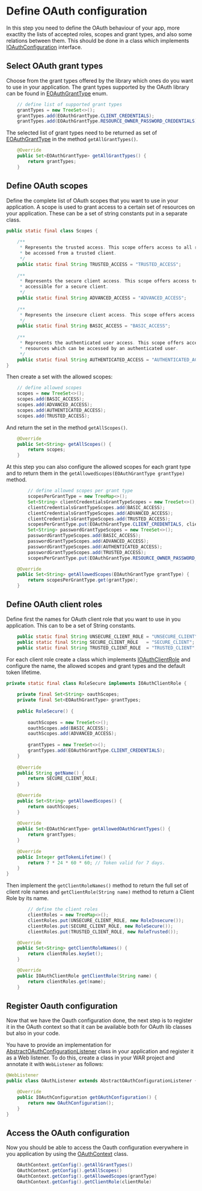 # Define OAuth configuration

In this step you need to define the OAuth behaviour of your app, more exactlty the lists of accepted roles, scopes and grant types, and also some relations between them. This should be done in a class which implements [IOAuthConfiguration][IOAuthConfiguration] interface.

## Select OAuth grant types

Choose from the grant types offered by the library which ones do you want to use in your application. The grant types supported by the OAuth library can be found in [EOAuthGrantType][EOAuthGrantType] enum.

```java
	// define list of supported grant types
	grantTypes = new TreeSet<>();
	grantTypes.add(EOAuthGrantType.CLIENT_CREDENTIALS);
	grantTypes.add(EOAuthGrantType.RESOURCE_OWNER_PASSWORD_CREDENTIALS);
```

The selected list of grant types need to be returned as set of [EOAuthGrantType][EOAuthGrantType] in the method `getAllGrantTypes()`.

```java
	@Override
	public Set<EOAuthGrantType> getAllGrantTypes() {
		return grantTypes;
	}
```

## Define OAuth scopes

Define the complete list of OAuth scopes that you want to use in your application. A scope is used to grant access to a certain set of resources on your application. These can be a set of string constants put in a separate class.

```java
public static final class Scopes {
	
	/**
	 * Represents the trusted access. This scope offers access to all resources which can
	 * be accessed from a trusted client.
	 */
	public static final String TRUSTED_ACCESS = "TRUSTED_ACCESS";
	
	/**
	 * Represents the secure client access. This scope offers access to all resources
	 * accessible for a secure client.
	 */
	public static final String ADVANCED_ACCESS = "ADVANCED_ACCESS";
	
	/**
	 * Represents the insecure client access. This scope offers access to all GET resources.
	 */
	public static final String BASIC_ACCESS = "BASIC_ACCESS";
	
	/**
	 * Represents the authenticated user access. This scope offers access to all
	 * resources which can be accessed by an authenticated user.
	 */
	public static final String AUTHENTICATED_ACCESS = "AUTHENTICATED_ACCESS";
}
```

Then create a set with the allowed scopes:

```java
	// define allowed scopes
	scopes = new TreeSet<>();
	scopes.add(BASIC_ACCESS);
	scopes.add(ADVANCED_ACCESS);
	scopes.add(AUTHENTICATED_ACCESS);
	scopes.add(TRUSTED_ACCESS);
```
And return the set in the method `getAllScopes()`.

```java
	@Override
	public Set<String> getAllScopes() {
		return scopes;
	}
```
At this step you can also configure the allowed scopes for each grant type and to return them in the `getAllowedScopes(EOAuthGrantType grantType)` method.

```java
		// define allowed scopes per grant type
		scopesPerGrantType = new TreeMap<>();
		Set<String> clientCredentialsGrantTypeScopes = new TreeSet<>();
		clientCredentialsGrantTypeScopes.add(BASIC_ACCESS);
		clientCredentialsGrantTypeScopes.add(ADVANCED_ACCESS);
		clientCredentialsGrantTypeScopes.add(TRUSTED_ACCESS);
		scopesPerGrantType.put(EOAuthGrantType.CLIENT_CREDENTIALS, clientCredentialsGrantTypeScopes);
		Set<String> passwordGrantTypeScopes = new TreeSet<>();
		passwordGrantTypeScopes.add(BASIC_ACCESS);
		passwordGrantTypeScopes.add(ADVANCED_ACCESS);
		passwordGrantTypeScopes.add(AUTHENTICATED_ACCESS);
		passwordGrantTypeScopes.add(TRUSTED_ACCESS);
		scopesPerGrantType.put(EOAuthGrantType.RESOURCE_OWNER_PASSWORD_CREDENTIALS, passwordGrantTypeScopes);
```

```java
	@Override
	public Set<String> getAllowedScopes(EOAuthGrantType grantType) {
		return scopesPerGrantType.get(grantType);
	}
```

## Define OAuth client roles

Define first the names for OAuth client role that you want to use in you application. This can to be a set of String constants.

```java
	public static final String UNSECURE_CLIENT_ROLE = "UNSECURE_CLIENT";
	public static final String SECURE_CLIENT_ROLE   = "SECURE_CLIENT";
	public static final String TRUSTED_CLIENT_ROLE  = "TRUSTED_CLIENT";
```

For each client role create a class which implements [IOAuthClientRole][IOAuthClientRole] and configure the name, the allowed scopes and grant types and the default token lifetime.

```java
private static final class RoleSecure implements IOAuthClientRole {
	
	private final Set<String> oauthScopes;
	private final Set<EOAuthGrantType> grantTypes;
	
	public RoleSecure() {
	
		oauthScopes = new TreeSet<>();
		oauthScopes.add(BASIC_ACCESS);
		oauthScopes.add(ADVANCED_ACCESS);
		
		grantTypes = new TreeSet<>();
		grantTypes.add(EOAuthGrantType.CLIENT_CREDENTIALS);
	}
	
	@Override
	public String getName() {
		return SECURE_CLIENT_ROLE;
	}
	
	@Override
	public Set<String> getAllowedScopes() {
		return oauthScopes;
	}
	
	@Override
	public Set<EOAuthGrantType> getAllowedOAuthGrantTypes() {
		return grantTypes;
	}
	
	@Override
	public Integer getTokenLifetime() {
		return 7 * 24 * 60 * 60; // Token valid for 7 days.
	}
}
```

Then implement the `getClientRoleNames()` method to return the full set of client role names and `getClientRole(String name)` method to return a Client Role by its name.

```java
		// define the client roles
		clientRoles = new TreeMap<>();
		clientRoles.put(UNSECURE_CLIENT_ROLE, new RoleInsecure());
		clientRoles.put(SECURE_CLIENT_ROLE, new RoleSecure());
		clientRoles.put(TRUSTED_CLIENT_ROLE, new RoleTrusted());
```

```java
	@Override
	public Set<String> getClientRoleNames() {
		return clientRoles.keySet();
	}

	@Override
	public IOAuthClientRole getClientRole(String name) {
		return clientRoles.get(name);
	}		
```

## Register Oauth configuration

Now that we have the Oauth configuration done, the next step is to register it in the OAuth context so that it can be available both for OAuth lib classes but also in your code.


You have to provide an implementation for [AbstractOAuthConfigurationListener][AbstractOAuthConfigurationListener] class in your application and register it as a Web listener. To do this, create a class in your WAR project and annotate it with `WebListener` as follows:

```java
@WebListener
public class OAuthListener extends AbstractOAuthConfigurationListener {

	@Override
	public IOAuthConfiguration getOAuthConfiguration() {
		return new OAuthConfiguration();
	}
}
```

## Access the OAuth configuration

Now you should be able to access the Oauth configuration everywhere in you application by using the [OAuthContext][OAuthContext] class.

```java
	OAuthContext.getConfig().getAllGrantTypes()
	OAuthContext.getConfig().getAllScopes()
	OAuthContext.getConfig().getAllowedScopes(grantType)
	OAuthContext.getConfig().getClientRole(clientRole)
```



[IOAuthConfiguration]: src/main/java/com/forbesdigital/jee/oauth/configuration/IOAuthConfiguration.java
[EOAuthGrantType]: src/main/java/com/forbesdigital/jee/oauth/configuration/EOAuthGrantType.java
[IOAuthClientRole]: src/main/java/com/forbesdigital/jee/oauth/configuration/IOAuthClientRole.java
[AbstractOAuthConfigurationListener]: src/main/java/com/forbesdigital/jee/oauth/configuration/AbstractOAuthConfigurationListener.java
[OAuthContext]: src/main/java/com/forbesdigital/jee/oauth/configuration/OAuthContext.java